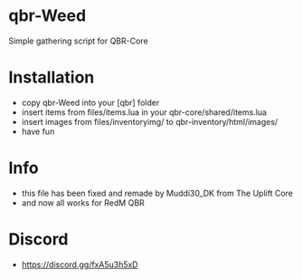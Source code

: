 # qbr-Weed

Simple gathering script for QBR-Core

# Installation

- copy qbr-Weed into your [qbr] folder
- insert items from files/items.lua in your qbr-core/shared/items.lua
- insert images from files/inventoryimg/ to qbr-inventory/html/images/
- have fun

# Info

- this file has been fixed and remade by Muddi30_DK from The Uplift Core
- and now all works for RedM QBR 

# Discord

- https://discord.gg/fxA5u3h5xD
